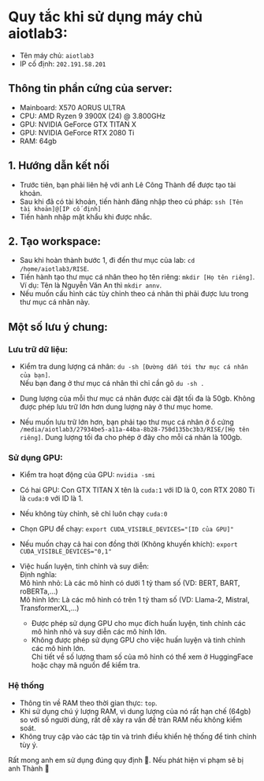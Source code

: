 # Quy tắc khi sử dụng máy chủ aiotlab3:
 - Tên máy chủ: `aiotlab3`
 - IP cố định: `202.191.58.201`

## Thông tin phần cứng của server:
- Mainboard: X570 AORUS ULTRA 
- CPU: AMD Ryzen 9 3900X (24) @ 3.800GHz
- GPU: NVIDIA GeForce GTX TITAN X
- GPU: NVIDIA GeForce RTX 2080 Ti
- RAM: 64gb

## 1. Hướng dẫn kết nối
- Trước tiên, bạn phải liên hệ với anh Lê Công Thành để được tạo tài khoản. 
- Sau khi đã có tài khoản, tiến hành đăng nhập theo cú pháp: `ssh [Tên tài khoản]@[IP cố định]`
- Tiến hành nhập mật khẩu khi được nhắc.

## 2. Tạo workspace:
- Sau khi hoàn thành bước 1, đi đến thư mục của lab: `cd /home/aiotlab3/RISE`.
- Tiến hành tạo thư mục cá nhân theo họ tên riêng: `mkdir [Họ tên riêng]`. Ví dụ: Tên là Nguyễn Văn An thì `mkdir annv`.
- Nếu muốn cấu hình các tùy chỉnh theo cá nhân thì phải được lưu trong thư mục cá nhân này.

## Một số lưu ý chung:
### Lưu trữ dữ liệu:
- Kiểm tra dung lượng cá nhân: `du -sh [Đường dẫn tới thư mục cá nhân của bạn]`. \
  Nếu bạn đang ở thư mục cá nhân thì chỉ cần gõ `du -sh .`

- Dung lượng của mỗi thư mục cá nhân được cài đặt tối đa là 50gb. Không được phép lưu trữ lớn hơn dung lượng này ở thư mục home.
 
- Nếu muốn lưu trữ lớn hơn, bạn phải tạo thư mục cá nhân ở ổ cứng `/media/aiotlab3/27934be5-a11a-44ba-8b28-750d135bc3b3/RISE/[Họ tên riêng]`. Dung lượng tối đa cho phép ở đây cho mỗi cá nhân là 100gb.

### Sử dụng GPU:
- Kiểm tra hoạt động của GPU: `nvidia -smi`
- Có hai GPU: Con GTX TITAN X tên là `cuda:1` với ID là 0, con RTX 2080 Ti là `cuda:0` với ID là 1.
- Nếu không tùy chỉnh, sẽ chỉ luôn chạy `cuda:0`

- Chọn GPU để chạy: `export CUDA_VISIBLE_DEVICES="[ID của GPU]"`
- Nếu muốn chạy cả hai con đồng thời (Không khuyến khích): `export CUDA_VISIBLE_DEVICES="0,1"`

- Việc huấn luyện, tinh chỉnh và suy diễn:\
  Định nghĩa:\
   Mô hình nhỏ: Là các mô hình có dưới 1 tỷ tham số (VD: BERT, BART, roBERTa,...)\
   Mô hình lớn: Là các mô hình có trên 1 tỷ tham số (VD: Llama-2, Mistral, TransformerXL,...)
   - Được phép sử dụng GPU cho mục đích huấn luyện, tinh chỉnh các mô hình nhỏ và suy diễn các mô hình lớn.
   - Không được phép sử dụng GPU cho việc huấn luyện và tinh chỉnh các mô hình lớn.\
Chi tiết về số lượng tham số của mô hình có thể xem ở HuggingFace hoặc chạy mã nguồn để kiểm tra.

### Hệ thống
- Thông tin về RAM theo thời gian thực: `top`.
- Khi sử dụng chú ý lượng RAM, vì dung lượng của nó rất hạn chế (64gb) so với số người dùng, rất dễ xảy ra vấn đề tràn RAM nếu không kiểm soát. 
- Không truy cập vào các tập tin và trình điều khiển hệ thống để tinh chỉnh tùy ý.

Rất mong anh em sử dụng đúng quy định 🙂. Nếu phát hiện vi phạm sẽ bị anh Thành 🔪
